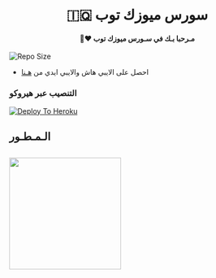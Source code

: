 <h1 align="center"><b>🇮🇶 سورس ميوزك توب  </b></h1>
<h4 align="center">🧸♥ مـرحبا بـك في سـورس ميوزك توب</h4>


![Repo Size](https://img.shields.io/github/repo-size/JepThon-AR/JM-THON?&style=flat-square&logo=github)

- احصل على الايبي هاش والايبي ايدي من  [هـنا](https://my.telegram.org/)    

### التنصيب عبر هيروكو ##
[![Deploy To Heroku](https://www.herokucdn.com/deploy/button.svg)](https://dashboard.heroku.com/new?template=https://github.com/MUSIC-TELEGRAM1/MUSIC-TELEGRAM1)

## الـمـطـور ##
   <a href="https://t.me/iiit5"><img src="https://img.shields.io/badge/Source%20Dev%3F-here-inactive?&style=plastic?&logo=telegram" width=220px></a></p>
 - 
